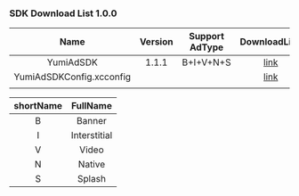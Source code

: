 ### SDK Download List 1.0.0

|              Name               | Version | Support AdType |               DownloadLink               | Note |
| :-----------------------------: | :-----: | :------------: | :--------------------------------------: | :--: |
|        YumiAdSDK         |  1.1.1  |   B+I+V+N+S    | [link](https://adsdk.yumimobi.com/iOS/YumiAdSDK/1.1.1_20005.tar.bz2) |      |
| YumiAdSDKConfig.xcconfig |    |                | [link](https://adsdk.yumimobi.com/iOS/Archived/YumiMediationSDKConfig.xcconfig) |      |
|                                 |         |                |                                          |      |

| shortName |   FullName   |
| :-------: | :----------: |
|     B     |    Banner    |
|     I     | Interstitial |
|     V     |    Video     |
|     N     |    Native    |
|     S     |    Splash    |
